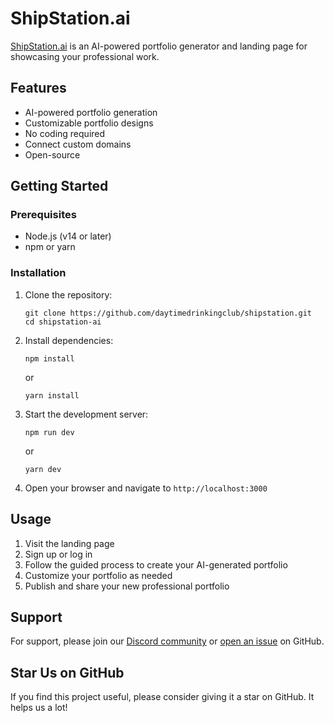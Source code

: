 # ShipStation.ai

[ShipStation.ai](https://shipstation.ai) is an AI-powered portfolio generator and landing page for showcasing your professional work.

## Features

- AI-powered portfolio generation
- Customizable portfolio designs
- No coding required
- Connect custom domains
- Open-source

## Getting Started

### Prerequisites

- Node.js (v14 or later)
- npm or yarn

### Installation

1. Clone the repository:

   ```
   git clone https://github.com/daytimedrinkingclub/shipstation.git
   cd shipstation-ai
   ```

2. Install dependencies:

   ```
   npm install
   ```

   or

   ```
   yarn install
   ```

3. Start the development server:

   ```
   npm run dev
   ```

   or

   ```
   yarn dev
   ```

4. Open your browser and navigate to `http://localhost:3000`

## Usage

1. Visit the landing page
2. Sign up or log in
3. Follow the guided process to create your AI-generated portfolio
4. Customize your portfolio as needed
5. Publish and share your new professional portfolio

## Support

For support, please join our [Discord community](https://discord.gg/wMNmcmq3SX) or [open an issue](https://github.com/daytimedrinkingclub/shipstation/issues) on GitHub.

## Star Us on GitHub

If you find this project useful, please consider giving it a star on GitHub. It helps us a lot!
